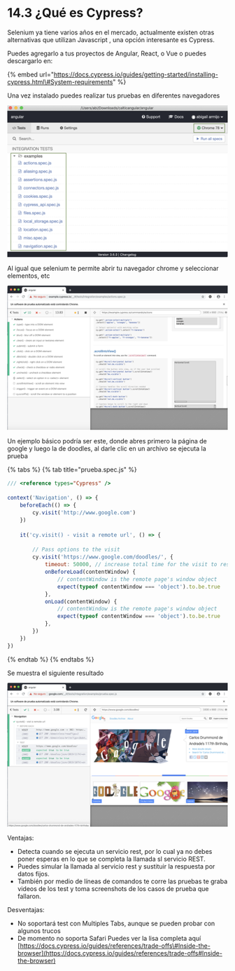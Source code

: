 # 14.3 ¿Qué es Cypress?

Selenium ya tiene varios años en el mercado, actualmente existen otras alternativas que utilizan Javascript , una opción interesante es Cypress.

Puedes agregarlo a tus proyectos de Angular, React, o Vue o puedes descargarlo en:

{% embed url="https://docs.cypress.io/guides/getting-started/installing-cypress.html\#System-requirements" %}

Una vez instalado puedes realizar tus pruebas en diferentes navegadores

![](../../.gitbook/assets/image%20%28308%29.png)

Al igual que selenium te permite abrir tu navegador chrome y seleccionar elementos, etc

![](../../.gitbook/assets/image%20%28202%29.png)

Un ejemplo básico podría ser este, donde abres primero la página de google y luego la de doodles, al darle clic en un archivo se ejecuta la prueba

{% tabs %}
{% tab title="prueba.spec.js" %}
```javascript
/// <reference types="Cypress" />

context('Navigation', () => {
    beforeEach(() => {
        cy.visit('http://www.google.com')
    })

    it('cy.visit() - visit a remote url', () => {

        // Pass options to the visit
        cy.visit('https://www.google.com/doodles/', {
            timeout: 50000, // increase total time for the visit to resolve
            onBeforeLoad(contentWindow) {
                // contentWindow is the remote page's window object
                expect(typeof contentWindow === 'object').to.be.true
            },
            onLoad(contentWindow) {
                // contentWindow is the remote page's window object
                expect(typeof contentWindow === 'object').to.be.true
            },
        })
    })
})

```
{% endtab %}
{% endtabs %}

Se muestra el siguiente resultado

![](../../.gitbook/assets/image%20%28294%29.png)

Ventajas:

* Detecta cuando se ejecuta un servicio rest, por lo cual ya no debes poner esperas en lo que se completa la llamada sl servicio REST.
* Puedes simular la llamada al servicio rest y sustituir la respuesta por datos fijos.
* También por medio de líneas de comandos te corre las pruebas te graba videos de los test y toma screenshots de los casos de prueba que fallaron.

Desventajas:

* No soportará test con Multiples Tabs, aunque se pueden probar con algunos trucos
* De momento no soporta Safari  Puedes ver la lisa completa aquí [https://docs.cypress.io/guides/references/trade-offs\#Inside-the-browser](https://docs.cypress.io/guides/references/trade-offs#Inside-the-browser)

